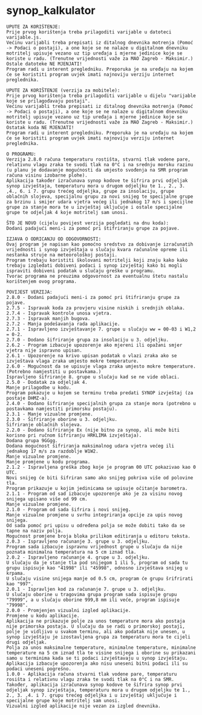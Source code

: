 # synop_kalkulator
    UPUTE ZA KORIŠTENJE:
    Prije prvog korištenja treba prilagoditi varijable u datoteci varijable.js.
    Većinu varijabli treba prepisati iz ditalnog dnevnika motrenja (Pomoć -> Podaci o postaji), a one koje se ne nalaze u digitalnom dnevniku motritelj upisuje vezano uz tip uređaja i mjerne jedinice koje se koriste u radu. (Trenutne vrijednosti važe za MAO Zagreb - Maksimir.)
    Ostale datoteke NE MJENJATI!
    Program radi u interent pregledniku. Preporuka je na uređaju na kojem će se koristiti program uvjek imati najnoviju verziju internet preglednika.

    UPUTE ZA KORIŠTENJE (verzija za mobitele):
    Prije prvog korištenja treba prilagoditi varijable u dijelu "varijable koje se prilagođavaju postaji".
    Većinu varijabli treba prepisati iz ditalnog dnevnika motrenja (Pomoć -> Podaci o postaji), a one koje se ne nalaze u digitalnom dnevniku motritelj upisuje vezano uz tip uređaja i mjerne jedinice koje se koriste u radu. (Trenutne vrijednosti važe za MAO Zagreb - Maksimir.)
    Ostatak koda NE MJENJATI!
    Program radi u interent pregledniku. Preporuka je na uređaju na kojem će se koristiti program uvjek imati najnoviju verziju internet preglednika.

    O PROGRAMU:
    Verzija 2.8.0 računa temperaturu rostišta, stvarni tlak vodene pare, relativnu vlagu zraka te svodi tlak na 0°C i na srednju morsku razinu (u planu je dodavanje mogućnosti da umjesto svođenja na SMR program računa visinu izobarne plohe).
    Aplikacija također izračunava synop kodove te šifrira prvi odjeljak synop izvještaja, temperaturu mora u drugom odjeljku te 1., 2., 3. ,4., 6. i 7. grupu trećeg odjeljka, grupe za insolaciju, grupe oblačnih slojeva, specijalnu grupu za novi snijeg te specijalne grupe za brzinu i smijer udara vjetra većeg ili jednakog 17 m/s i specijlne grupe za stanje mora te u izvještaj uključuje i ostale specijalne grupe te odjeljak 4 koje motritelj sam unosi.

    ŠTO JE NOVO (cijelu povijest verzija pogledati na dnu koda):
    Dodani padajući meni-i za pomoć pri štifriranju grupe za pojave.

    IZJAVA O ODRICANJU OD ODGOVORNOSTI:
    Ovaj program je napisan kao pomoćno sredstvo za dobivanje izračunatih vrijednosti i synop izvještaja u slučaju kvara računalne opreme ili nestanka struje na meteorološkoj postaji.
    Program trebaju koristiti školovani motritelji koji znaju kako kako trebaju izgledati dobiveni podaci i synop izvještaj kako bi mogli ispraviti dobiveni podatak u slučaju greške u programu.
    Tvorac programa ne preuzima odgovornost za eventualnu štetu nastalu korištenjem ovog programa.
    
    POVIJEST VERZIJA:
    2.8.0 - Dodani padajući meni-i za pomoć pri štifriranju grupe za pojave.
    2.7.5 - Ispravak koda za provjeru visine niskih i srednjih oblaka.
    2.7.4 - Ispravak kontrole unosa vjetra.
    2.7.3 - Ispravak manjih bugova.
    2.7.2 - Manja podešavanja rada aplikacije.
    2.7.1 - Ispravljeno izvještavanje 7. grupe u slučaju ww = 00-03 i W1,2 = 0-2.
    2.7.0 - Dodano šifriranje grupa za insolaciju u 3. odjeljku.
    2.6.2 - Program izbacuje upozorenje ako mjereni ili opažani smjer vjetra nije ispravno upisan.
    2.6.1 - Upozorenje na krivo upisan podatak o vlazi zraka ako se izvještava vlaga zraka umjesto mokre temperature.
    2.6.0 - Mogućnost da se upisuje vlaga zraka umjesto mokre temperature. (Potrebno namjestiti u postavkama.)
    Ispravljeno šifriranje 8. grupe u slučaju kad se ne vide oblaci.
    2.5.0 - Dodatak za odjeljak 4.
    Manje prilagodbe u kodu.
    Program pokazuje u kojem se terminu treba predati SYNOP izvještaj (za postaje DHMZ-a).
    2.4.0 - Dodano šifriranje specijalnih grupa za stanje mora (potrebno u postavkama namjestiti primorsku postaju).
    2.3.1 - Manje vizualne promjene.
    2.3.0 - Šifriranje oborine u 3. odjeljku.
    Šifriranje oblačnih slojeva.
    2.2.0 - Dodano šifriranje Ex (nije bitno za synop, ali može biti korisno pri ručnom šifriranju HRKLIMA izvještaja).
    Dodana grupa 9GGgg.
    Dodana mogućnost šifriranja maksimalnog udara vjetra većeg ili jednakog 17 m/s za razdoblje W1W2.
    Manje vizualne promjene.
    Manje promjene u kodu programa.
    2.1.2 - Ispravljena greška zbog koje je program 00 UTC pokazivao kao 0 UTC.
    Novi snijeg će biti šifriran samo ako snijeg pokriva više od polovine tla.
    Program prikazuje u kojim jedinicama se upisuje očitanje barometra.
    2.1.1 - Program od sad izbacuje upozorenje ako je za visinu novog snijega upisano više od 99 cm.
    Manje vizualne promjene.
    2.1.0 - Program od sada šifrira i novi snijeg.
    Manje vizualne promjene u svrhu integriranja opcije za upis novog snijega.
    Od sada pomoć pri upisu u određena polja se može dobiti tako da se tapne na naziv polja.
    Mogućnost promjene broja bloka prilikom editiranja u editoru teksta.
    2.0.3 - Ispravljeno računanje 3. grupe u 3. odjeljku.
    Program sada izbacuje ispravnu vrijednost grupe u slučaju da nije poznata minimalna temperatura na 5 cm iznad tla.
    2.0.2 - Ispravljeno računanje 4. grupe u 3. odjeljku.
    U slučaju da je stanje tla pod snijegom 1 ili 5, program od sada tu grupu ispisuje kao "41998" ili "45998", odnosno izvještava snijeg u krpama.
    U slučaju visine snijega manje od 0.5 cm, program će grupu šrifrirati kao "997".
    2.0.1 - Ispravljen kod za računanje 7. grupe u 3. odjeljku.
    U slučaju oborine u tragovima grupa program sada ispisuje grupu "79999", a u slučaju oborine 999,8 mm ili veće, program ispisuje "79998".
    2.0.0 - Promjenjen vizualni izgled aplikacije.
    Promjene u kodu aplikacije.
    Aplikacija ne prikazuje polje za unos temperature mora ako postaja nije primorska postaja. U slučaju da se radi o primorskoj postaji, polje je vidljivo u svakom terminu, ali ako podatak nije unesen, u synop izvještaju je izostavljena grupa za temperaturu mora te cijeli drugi odjeljak.
    Polja za unos maksimalne temperature, minimalne temperature, minimalne temperature na 5 cm iznad tla te visine snijega i oborine su prikazani samo u terminima kada se ti podaci izvještavaju u synop izvještaju.
    Aplikacija izbacuje upozorenja ako nisu uneseni bitni podaci ili su podaci uneseni pogrešno.
    1.0.0 - Aplikacija računa stvarni tlak vodene pare, temperaturu rosišta i relativnu vlagu zraka te svodi tlak na 0°C i na SMR. 
    Također, aplikacija izračunava synop kodove te šifrira synop prvi odjeljak synop izvještaja, temperaturu mora u drugom odjeljku te 1., 2., 3. ,4. i 7. grupu trećeg odjeljka i u izvještaj uključuje i specijalne grupe koje motritelj sam unosi.
    Vizualni izgled aplikacije nije vezan za izgled dnevnika.
